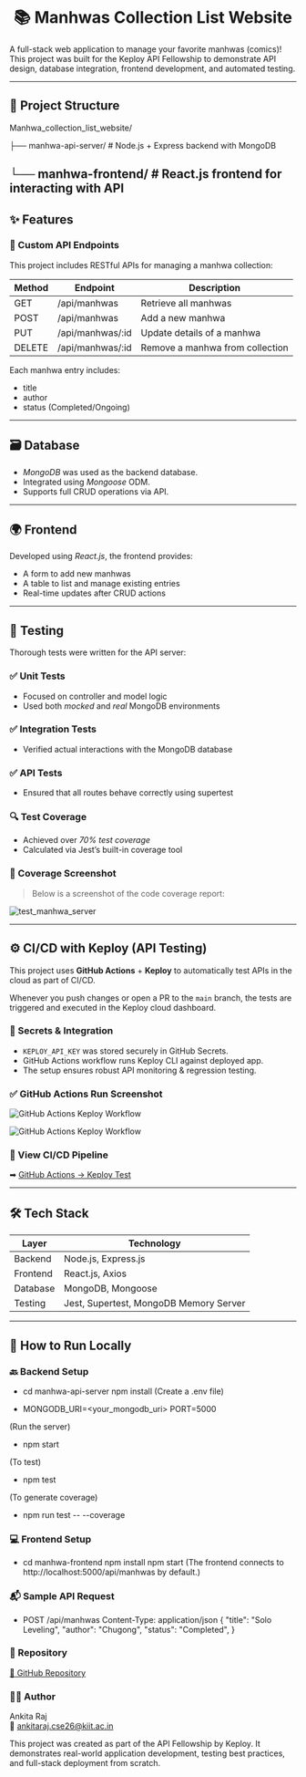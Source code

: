 <h1 align="center">📚 Manhwas Collection List Website</h1>
A full-stack web application to manage your favorite manhwas (comics)! This project was built for the Keploy API Fellowship to demonstrate API design, database integration, frontend development, and automated testing.

---

## 📁 Project Structure

Manhwa_collection_list_website/

├── manhwa-api-server/ # Node.js + Express backend with MongoDB

└── manhwa-frontend/ # React.js frontend for interacting with API
---

## ✨ Features

### 🔧 Custom API Endpoints

This project includes RESTful APIs for managing a manhwa collection:

| Method | Endpoint             | Description                      |
|--------|----------------------|----------------------------------|
| GET    | /api/manhwas       | Retrieve all manhwas             |
| POST   | /api/manhwas       | Add a new manhwa                 |
| PUT    | /api/manhwas/:id   | Update details of a manhwa       |
| DELETE | /api/manhwas/:id   | Remove a manhwa from collection  |

Each manhwa entry includes:
- title
- author
- status (Completed/Ongoing)

---

## 🗃 Database

- *MongoDB* was used as the backend database.
- Integrated using *Mongoose* ODM.
- Supports full CRUD operations via API.

---

## 🌍 Frontend

Developed using *React.js*, the frontend provides:

- A form to add new manhwas
- A table to list and manage existing entries
- Real-time updates after CRUD actions

---

## 🧪 Testing

Thorough tests were written for the API server:

### ✅ Unit Tests
- Focused on controller and model logic
- Used both *mocked* and *real* MongoDB environments

### ✅ Integration Tests
- Verified actual interactions with the MongoDB database

### ✅ API Tests
- Ensured that all routes behave correctly using supertest

### 🔍 Test Coverage

- Achieved over *70% test coverage*
- Calculated via Jest’s built-in coverage tool

### 📸 Coverage Screenshot

> Below is a screenshot of the code coverage report:

![test_manhwa_server](https://github.com/user-attachments/assets/6eaac0bd-9bb8-472a-a0fd-6847185e0697)

---

## ⚙️ CI/CD with Keploy (API Testing)

This project uses **GitHub Actions** + **Keploy** to automatically test APIs in the cloud as part of CI/CD.

Whenever you push changes or open a PR to the `main` branch, the tests are triggered and executed in the Keploy cloud dashboard.

### 🔐 Secrets & Integration

- `KEPLOY_API_KEY` was stored securely in GitHub Secrets.
- GitHub Actions workflow runs Keploy CLI against deployed app.
- The setup ensures robust API monitoring & regression testing.

### ✅ GitHub Actions Run Screenshot

![GitHub Actions Keploy Workflow](![onlie_keploy_api_test_cases](https://github.com/user-attachments/assets/ad8d2adf-aa82-4334-a98a-c6676b17d834))

![GitHub Actions Keploy Workflow](![onlie_keploy_api_test_cases](https://github.com/user-attachments/assets/dd1655ce-8bf1-4bff-aecf-20d713a53d1a)
)

### 🔗 View CI/CD Pipeline

➡ [GitHub Actions → Keploy Test](![keploy-api-testing-github](https://github.com/user-attachments/assets/74971e12-8091-4dec-8c7b-f393117e33bb)
)

---

## 🛠 Tech Stack

| Layer      | Technology                |
|------------|---------------------------|
| Backend    | Node.js, Express.js       |
| Frontend   | React.js, Axios           |
| Database   | MongoDB, Mongoose         |
| Testing    | Jest, Supertest, MongoDB Memory Server |

---

## 🚀 How to Run Locally

### 🔙 Backend Setup

- cd manhwa-api-server
  npm install
(Create a .env file)

- MONGODB_URI=<your_mongodb_uri>
  PORT=5000
  
(Run the server)
- npm start
  
(To test)
- npm test
  
(To generate coverage)
- npm run test -- --coverage

  
### 💻 Frontend Setup
- cd manhwa-frontend
  npm install
  npm start
(The frontend connects to http://localhost:5000/api/manhwas by default.)

### 📬 Sample API Request
- POST /api/manhwas
  Content-Type: application/json
  {
    "title": "Solo Leveling",
    "author": "Chugong",
    "status": "Completed",
  }
  
### 📂 Repository
[🔗 GitHub Repository](https://github.com/Ankitaraj15/Manhwa_collection_list_website)

### 👩‍💻 Author
Ankita Raj  
📧 ankitaraj.cse26@kiit.ac.in

This project was created as part of the API Fellowship by Keploy. It demonstrates real-world application development, testing best practices, and full-stack deployment from scratch.
